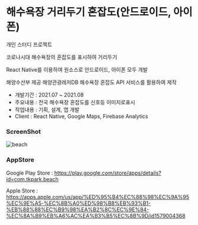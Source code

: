 # 해수욕장 거리두기 혼잡도(안드로이드, 아이폰)
개인 스터디 프로젝트

코로나시대 해수욕장의 혼잡도를 표시하여 거리두기

React Native를 이용하여 원소스로 안드로이드, 아이폰 모두 개발

해양수산부 제공 해양관광레저DB 해수욕장 혼잡도 API 서비스를 활용하여 제작
* 개발기간 : 2021.07 ~ 2021.08
* 주요내용 : 전국 해수욕장 혼잡도를 신호등 이미지로표시
* 작업내용 : 기획, 설계, 앱 개발
* Client : React Native, Google Maps, Firebase Analytics
### ScreenShot 
![beach](https://user-images.githubusercontent.com/10987026/140849654-c03d0343-5c01-4d4b-842f-afd6cbd986fa.png)

### AppStore
Google Play Store : https://play.google.com/store/apps/details?id=com.tkpark.beach

Apple Store : https://apps.apple.com/us/app/%ED%95%B4%EC%88%98%EC%9A%95%EC%9E%A5-%EC%8B%A0%ED%98%B8%EB%93%B1-%EB%88%88%EC%B9%98%EA%B2%8C%EC%9E%84-%EC%8A%B9%EB%A6%AC%EA%B3%B5%EC%8B%9D/id1579004368
